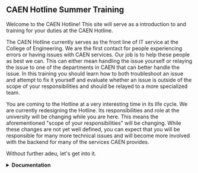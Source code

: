 ## CAEN Hotline Summer Training

Welcome to the CAEN Hotline! This site will serve as a introduction to and training for your duties at the CAEN Hotline.

The CAEN Hotline currently serves as the front line of IT service at the College of Engineering. We are the first contact for people experiencing errors or having issues with CAEN services. Our job is to help these people as best we can. This can either mean handling the issue yourself or relaying the issue to one of the departments in CAEN that can better handle the issue. In this training you should learn how to both troubleshoot an issue and attempt to fix it yourself and evaluate whether an issue is outside of the scope of your responsibilities and should be relayed to a more specialized team.

You are coming to the Hotline at a very interesting time in its life cycle. We are currently redesigning the Hotline. Its responsibilities and role at the university will be changing while you are here. This means the aforementioned "scope of your responsibilities" will be changing. While these changes are not yet well defined, you can expect that you will be responsible for many more technical issues and will become more involved with the backend for many of the services CAEN provides.

Without further adeu, let's get into it.


<details><summary> <b>Documentation</b> </summary><p>

<p>Currently CAEN provides a great deal of documentation that is intended to explain the services we provide. Since it is likely that you do not know all of this documentation, you should spend a significant amount of time in your early employment at the Hotline reading this documentation and becoming very familiar with it. Questions that can be answered with-in this documentation are 100% <b>your responsibility</b>. It will be expected that you can answer these questions without refering to the full-time staff.</p>

<p>Does this mean we expect you to have the documentation memorized? Well kind of, eventually, but initially no it does not.</p>

<p>Does this mean we expect you to search the documentation for answers to questions you don't think you have the answer to? Yes, absolutely it does. Anytime you don't know the answer to a question, take a minute and search the documentation for an answer. You may feel as though you are making the customer wait but that is okay. The amount of time it takes you to search through the documentation is much shorter than the amount of time it will take for one of the full-time teams to get to the issue and set aside time to address it.</p>

<b>There are three main sources of documentation:</b>

<p><a href='https://caenfaq.engin.umich.edu/'>The CAEN Knowledge Base</a></p>

<p>This is a public source of information that CAEN has published detailing a great deal of the services CAEN provides. This is the most valuble resource at your disposal and should be the first thing you consult when you have any questions.</p>

<p><i>Note: Since this is a public site, you can send links to this site to customers to help explain things to the customer.</i></p>

<p><a href='https://caen.engin.umich.edu'>The CAEN Homepage</a></p>

<p>In the drop-down menus on the top the the CAEN homepage there is more information on the services we provide. Much of this is a rehashing of the information in the Knowledge Base but there are some details presented here that may not be in the Knowledge Base. This should be your second consultation when trying to solve an issue you do not currently know how to fix.</p>

<p>Important links to note on this page:</p>
<ul><li>Under "About" there is a link that reads "Departmental IT Support Staff," this provides a list of the departmental IT contacts for all of the major departments in the College of Engineering</li>
<li>Under "Help & Support" on the left hand side there is a link to the CAEN "Service Status" page, this will provide you with an up-to-date list of any outages or degraded services CAEN is currently aware of</li>
<li>Under the same section is a link to "News & Announcements," here is where you can see information about all of the major changes coming to CAEN. This will often be a great place to refer people when they are confused about or unaware of a change in CAENs operations</li></ul>

<p><i>Note: Since this is a public site, you can send links to this site to customers to help explain things to the customer.</i></p>
</p></details>








